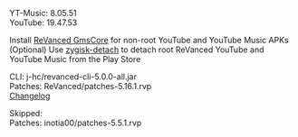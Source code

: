 YT-Music: 8.05.51  
YouTube: 19.47.53  

Install [ReVanced GmsCore](https://github.com/ReVanced/GmsCore/releases/latest) for non-root YouTube and YouTube Music APKs  
(Optional) Use [zygisk-detach](https://github.com/j-hc/zygisk-detach/releases/latest) to detach root ReVanced YouTube and YouTube Music from the Play Store
  
CLI: j-hc/revanced-cli-5.0.0-all.jar  
Patches: ReVanced/patches-5.16.1.rvp  
[Changelog](https://github.com/ReVanced/revanced-patches/releases/tag/v5.16.1)  

Skipped:  
Patches: inotia00/patches-5.5.1.rvp        
